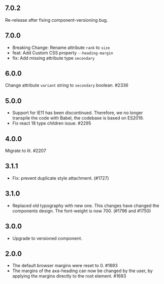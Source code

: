 ## 7.0.2

Re-release after fixing component-versioning bug.

## 7.0.0

- Breaking Change: Rename attribute `rank` to `size`
- feat: Add Custom CSS property `--heading-margin`
- fix: Add missing attribute type `secondary`

## 6.0.0

Change attribute `variant` string to `secondary` boolean. #2336

## 5.0.0

- Support for IE11 has been discontinued. Therefore, we no longer transpile the code with Babel, the codebase is based on ES2019.
- Fix react 18 type children issue. #2295

## 4.0.0

Migrate to lit. #2207

## 3.1.1

- Fix: prevent duplicate style attachment. (#1727)

## 3.1.0

- Replaced old typography with new one. This changes have changed the components design. The font-weight is now 700. (#1796 and #1750)

## 3.0.0

- Upgrade to versioned component.

## 2.0.0

- The default browser margins were reset to 0. #1693
- The margins of the axa-heading can now be changed by the user, by applying the margins directly to the root element. #1693
